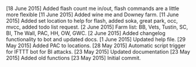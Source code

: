 [18 June 2015] Added flash count me in/out, flash commands are a little more flexible
[11 June 2015] Added wine me and Downey farm.
[11 June 2015] Added set location to help for flash, added soka, great park, occ, mvcc, added todo list request.
[2 June 2015] Farm list: BB, Vets, Tustin, SC, BI, The Wall, PAC, HH, OW, GWC.
[2 June 2015] Added changelog functionality to bot and updated docs.
[1 June 2015] Updated help file.
[29 May 2015] Added PAC to locations.
[28 May 2015] Automatic script trigger for IFTTT bot for BI attacks.
[23 May 2015] Updated documentation
[23 May 2015] Added old functions
[23 May 2015] Initial commit.

